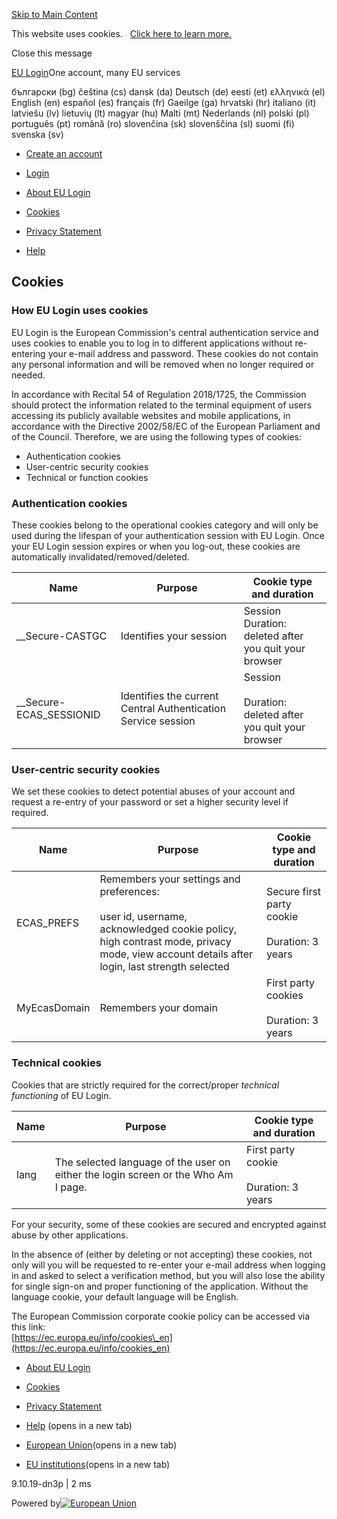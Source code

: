 [Skip to Main Content](#content)

This website uses cookies.   [Click here to learn more.](https://ecas.ec.europa.eu/cas/cookies.html;__Secure-ECAS_SESSIONID=QFlO9jQzkSyKqf23HeBId_KdC3XXc9UW1ZGaVSbCBLAZUcvZRYmyAJbaLfQeexGyyAO!1303790976 "Cookies")

Close this message

[EU Login](https://ecas.ec.europa.eu/cas/login;__Secure-ECAS_SESSIONID=QFlO9jQzkSyKqf23HeBId_KdC3XXc9UW1ZGaVSbCBLAZUcvZRYmyAJbaLfQeexGyyAO!1303790976)One account, many EU services[](https://ecas.ec.europa.eu/cas/;__Secure-ECAS_SESSIONID=QFlO9jQzkSyKqf23HeBId_KdC3XXc9UW1ZGaVSbCBLAZUcvZRYmyAJbaLfQeexGyyAO!1303790976# "Contrast")

български (bg) čeština (cs) dansk (da) Deutsch (de) eesti (et) ελληνικά (el) English (en) español (es) français (fr) Gaeilge (ga) hrvatski (hr) italiano (it) latviešu (lv) lietuvių (lt) magyar (hu) Malti (mt) Nederlands (nl) polski (pl) português (pt) română (ro) slovenčina (sk) slovenščina (sl) suomi (fi) svenska (sv)

* [Create an account](https://ecas.ec.europa.eu/cas/eim/external/register.cgi;__Secure-ECAS_SESSIONID=QFlO9jQzkSyKqf23HeBId_KdC3XXc9UW1ZGaVSbCBLAZUcvZRYmyAJbaLfQeexGyyAO!1303790976 "Create an account")
* [Login](https://ecas.ec.europa.eu/cas/login;__Secure-ECAS_SESSIONID=QFlO9jQzkSyKqf23HeBId_KdC3XXc9UW1ZGaVSbCBLAZUcvZRYmyAJbaLfQeexGyyAO!1303790976 "Login")

* [About EU Login](https://ecas.ec.europa.eu/cas/about.html;__Secure-ECAS_SESSIONID=QFlO9jQzkSyKqf23HeBId_KdC3XXc9UW1ZGaVSbCBLAZUcvZRYmyAJbaLfQeexGyyAO!1303790976 "About EU Login")
* [Cookies](https://ecas.ec.europa.eu/cas/cookies.html;__Secure-ECAS_SESSIONID=QFlO9jQzkSyKqf23HeBId_KdC3XXc9UW1ZGaVSbCBLAZUcvZRYmyAJbaLfQeexGyyAO!1303790976 "Cookies")
* [Privacy Statement](https://ecas.ec.europa.eu/cas/privacyStatement.html;__Secure-ECAS_SESSIONID=QFlO9jQzkSyKqf23HeBId_KdC3XXc9UW1ZGaVSbCBLAZUcvZRYmyAJbaLfQeexGyyAO!1303790976 "Privacy Statement")
* [Help](https://ecas.ec.europa.eu/cas/help.html;__Secure-ECAS_SESSIONID=QFlO9jQzkSyKqf23HeBId_KdC3XXc9UW1ZGaVSbCBLAZUcvZRYmyAJbaLfQeexGyyAO!1303790976 "Help")

Cookies
-------

### How EU Login uses cookies

EU Login is the European Commission's central authentication service and uses cookies to enable you to log in to different applications without re-entering your e-mail address and password. These cookies do not contain any personal information and will be removed when no longer required or needed.

In accordance with Recital 54 of Regulation 2018/1725, the Commission should protect the information related to the terminal equipment of users accessing its publicly available websites and mobile applications, in accordance with the Directive 2002/58/EC of the European Parliament and of the Council. Therefore, we are using the following types of cookies:

* Authentication cookies
* User-centric security cookies
* Technical or function cookies

### Authentication cookies

These cookies belong to the operational cookies category and will only be used during the lifespan of your authentication session with EU Login. Once your EU Login session expires or when you log-out, these cookies are automatically invalidated/removed/deleted.

| Name | Purpose | Cookie type and duration |
| --- | --- | --- |
| \_\_Secure-CASTGC | Identifies your session | Session  <br>Duration: deleted after you quit your browser |
| \_\_Secure-ECAS\_SESSIONID | Identifies the current Central Authentication Service session | Session  <br>  <br>Duration: deleted after you quit your browser |

### User-centric security cookies

We set these cookies to detect potential abuses of your account and request a re-entry of your password or set a higher security level if required.

| Name | Purpose | Cookie type and duration |
| --- | --- | --- |
| ECAS\_PREFS | Remembers your settings and preferences:  <br>  <br>user id, username, acknowledged cookie policy, high contrast mode, privacy mode, view account details after login, last strength selected | Secure first party cookie  <br>  <br>Duration: 3 years |
| MyEcasDomain | Remembers your domain | First party cookies  <br>  <br>Duration: 3 years |

### Technical cookies

Cookies that are strictly required for the correct/proper _technical functioning_ of EU Login.

| Name | Purpose | Cookie type and duration |
| --- | --- | --- |
| lang | The selected language of the user on either the login screen or the Who Am I page. | First party cookie  <br>  <br>Duration: 3 years |

For your security, some of these cookies are secured and encrypted against abuse by other applications.

In the absence of (either by deleting or not accepting) these cookies, not only will you will be requested to re-enter your e-mail address when logging in and asked to select a verification method, but you will also lose the ability for single sign-on and proper functioning of the application. Without the language cookie, your default language will be English.

The European Commission corporate cookie policy can be accessed via this link:  
[https://ec.europa.eu/info/cookies\_en](https://ec.europa.eu/info/cookies_en)

* [About EU Login](https://ecas.ec.europa.eu/cas/about.html;__Secure-ECAS_SESSIONID=QFlO9jQzkSyKqf23HeBId_KdC3XXc9UW1ZGaVSbCBLAZUcvZRYmyAJbaLfQeexGyyAO!1303790976 "About EU Login")
* [Cookies](https://ecas.ec.europa.eu/cas/cookies.html;__Secure-ECAS_SESSIONID=QFlO9jQzkSyKqf23HeBId_KdC3XXc9UW1ZGaVSbCBLAZUcvZRYmyAJbaLfQeexGyyAO!1303790976 "Cookies")
* [Privacy Statement](https://ecas.ec.europa.eu/cas/privacyStatement.html;__Secure-ECAS_SESSIONID=QFlO9jQzkSyKqf23HeBId_KdC3XXc9UW1ZGaVSbCBLAZUcvZRYmyAJbaLfQeexGyyAO!1303790976 "Privacy Statement")
* [Help](https://trusted-digital-identity.europa.eu/eu-login-frequently-asked-questions_en;__Secure-ECAS_SESSIONID=QFlO9jQzkSyKqf23HeBId_KdC3XXc9UW1ZGaVSbCBLAZUcvZRYmyAJbaLfQeexGyyAO!1303790976 "Help") (opens in a new tab)

* [European Union](https://europa.eu;__secure-ecas_sessionid=qflo9jqzksykqf23hebid_kdc3xxc9uw1zgavsbcblazucvzrymyajbalfqeexgyyao!1303790976/ "European Union")(opens in a new tab)
* [EU institutions](https://europa.eu/about-eu/institutions-bodies/index_en.htm;__Secure-ECAS_SESSIONID=QFlO9jQzkSyKqf23HeBId_KdC3XXc9UW1ZGaVSbCBLAZUcvZRYmyAJbaLfQeexGyyAO!1303790976 "EU institutions")(opens in a new tab)

9.10.19-dn3p | 2 ms

Powered by[![European Union](https://ecas.ec.europa.eu/cas/images/eu-logo-en.svg;__Secure-ECAS_SESSIONID=QFlO9jQzkSyKqf23HeBId_KdC3XXc9UW1ZGaVSbCBLAZUcvZRYmyAJbaLfQeexGyyAO!1303790976)](https://europa.eu;__secure-ecas_sessionid=qflo9jqzksykqf23hebid_kdc3xxc9uw1zgavsbcblazucvzrymyajbalfqeexgyyao!1303790976/)